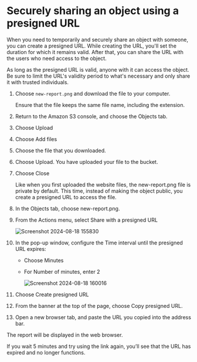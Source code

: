 # Securely sharing an object using a presigned URL
When you need to temporarily and securely share an object with someone, you can create a presigned URL. While creating the URL, you'll set the duration for which it remains valid. After that, you can share the URL with the users who need access to the object.

As long as the presigned URL is valid, anyone with it can access the object. Be sure to limit the URL's validity period to what's necessary and only share it with trusted individuals.

1. Choose `new-report.png` and download the file to your computer.
   
   Ensure that the file keeps the same file name, including the extension.

2. Return to the Amazon S3 console, and choose the Objects tab.
3. Choose Upload
4. Choose Add files
5. Choose the file that you downloaded.
6. Choose Upload. You have uploaded your file to the bucket.
7. Choose Close

   Like when you first uploaded the website files, the new-report.png file is private by default. This time, instead of making the object public, you create a 
   presigned URL to access the file.

8. In the Objects tab, choose  new-report.png.
9. From the Actions menu, select Share with a presigned URL

    ![Screenshot 2024-08-18 155830](https://github.com/user-attachments/assets/7e8c259a-43ff-452c-8587-304581cee603)

10. In the pop-up window, configure the Time interval until the presigned URL expires:
    
    * Choose Minutes
    * For Number of minutes, enter 2
   
      ![Screenshot 2024-08-18 160016](https://github.com/user-attachments/assets/31993ef7-af5d-49d5-b6ed-ca2eb490d4ad)

11. Choose Create presigned URL
12. From the banner at the top of the page, choose Copy presigned URL.
13. Open a new browser tab, and paste the URL you copied into the address bar.

The report will be displayed in the web browser.

If you wait 5 minutes and try using the link again, you’ll see that the URL has expired and no longer functions.


